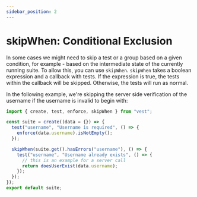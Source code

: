 ```yaml
---
sidebar_position: 2
---
```


# skipWhen: Conditional Exclusion

In some cases we might need to skip a test or a group based on a given condition, for example - based on the intermediate state of the currently running suite. To allow this, you can use `skipWhen`. `skipWhen` takes a boolean expression and a callback with tests.
If the expression is true, the tests within the callback will be skipped. Otherwise, the tests will run as normal.

In the following example, we're skipping the server side verification of the username if the username is invalid to begin with:

```js
import { create, test, enforce, skipWhen } from "vest";

const suite = create((data = {}) => {
  test("username", "Username is required", () => {
    enforce(data.username).isNotEmpty();
  });

  skipWhen(suite.get().hasErrors("username"), () => {
    test("username", "Username already exists", () => {
      // this is an example for a server call
      return doesUserExist(data.username);
    });
  });
});
export default suite;
```
